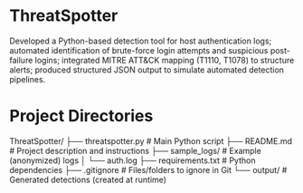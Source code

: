 # ThreatSpotter
Developed a Python-based detection tool for host authentication logs; automated identification of brute-force login attempts and suspicious post-failure logins; integrated MITRE ATT&CK mapping (T1110, T1078) to structure alerts; produced structured JSON output to simulate automated detection pipelines.


# Project Directories

ThreatSpotter/
├── threatspotter.py # Main Python script
├── README.md # Project description and instructions
├── sample_logs/ # Example (anonymized) logs
│ └── auth.log
├── requirements.txt # Python dependencies
├── .gitignore # Files/folders to ignore in Git
└── output/ # Generated detections (created at runtime)
